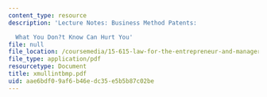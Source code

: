 ```yaml
---
content_type: resource
description: 'Lecture Notes: Business Method Patents:

  What You Don?t Know Can Hurt You'
file: null
file_location: /coursemedia/15-615-law-for-the-entrepreneur-and-manager-spring-2003/aae6bdf09af6b46edc35e5b5b87c02be_xmullintbmp.pdf
file_type: application/pdf
resourcetype: Document
title: xmullintbmp.pdf
uid: aae6bdf0-9af6-b46e-dc35-e5b5b87c02be
---
```

